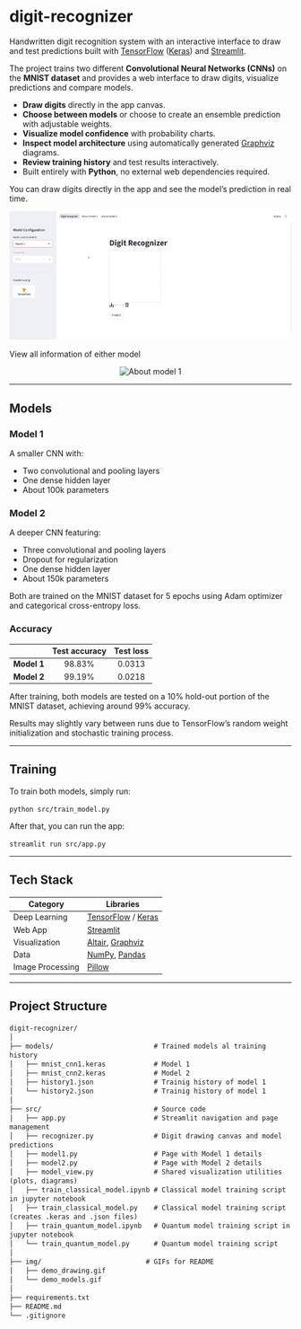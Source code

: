# digit-recognizer
Handwritten digit recognition system with an interactive interface to draw and test predictions built with [TensorFlow] ([Keras]) and [Streamlit].  

The project trains two different **Convolutional Neural Networks (CNNs)** on the **MNIST dataset** and provides a web interface to draw digits, visualize predictions and compare models.

- **Draw digits** directly in the app canvas.  
- **Choose between models** or choose to create an ensemble prediction with adjustable weights.  
- **Visualize model confidence** with probability charts.  
- **Inspect model architecture** using automatically generated [Graphviz] diagrams.  
- **Review training history** and test results interactively.  
- Built entirely with **Python**, no external web dependencies required.

You can draw digits directly in the app and see the model’s prediction in real time.

<p align="center">
  <img src="./img/demo_drawing.gif" alt="Drawing demo">
</p>

View all information of either model

<p align="center">
  <img src="./img/demo_model.gif" alt="About model 1">
</p>

[TensorFlow]: https://github.com/tensorflow/tensorflow
[Keras]: https://github.com/keras-team/keras
[Streamlit]: https://github.com/streamlit/streamlit
[Graphviz]: https://github.com/xflr6/graphviz

---

## Models

### Model 1
A smaller CNN with:
- Two convolutional and pooling layers  
- One dense hidden layer  
- About 100k parameters  

### Model 2
A deeper CNN featuring:
- Three convolutional and pooling layers
- Dropout for regularization
- One dense hidden layer
- About 150k parameters  

Both are trained on the MNIST dataset for 5 epochs using Adam optimizer and categorical cross-entropy loss.

### Accuracy
|             | Test accuracy | Test loss |
|-------------|:-------------:|:---------:|
| **Model 1** |    98.83%     |  0.0313   |
| **Model 2** |    99.19%     |  0.0218   |

After training, both models are tested on a 10% hold-out portion of the MNIST dataset, achieving around 99% accuracy.

Results may slightly vary between runs due to TensorFlow’s random weight initialization and stochastic training process.

---

## Training

To train both models, simply run:

`python src/train_model.py`

After that, you can run the app:

`streamlit run src/app.py`

---

## Tech Stack

| Category         | Libraries              |
|------------------|------------------------|
| Deep Learning    | [TensorFlow] / [Keras] |
| Web App          | [Streamlit]            |
| Visualization    | [Altair], [Graphviz]   |
| Data             | [NumPy], [Pandas]      |
| Image Processing | [Pillow]               |

[Altair]: https://github.com/vega/altair
[NumPy]:  https://github.com/numpy/numpy
[Pandas]: https://github.com/pandas-dev/pandas
[Pillow]: https://github.com/python-pillow/Pillow

---

## Project Structure
```
digit-recognizer/
│
├── models/                         # Trained models al training history
│   ├── mnist_cnn1.keras            # Model 1
│   ├── mnist_cnn2.keras            # Model 2
│   ├── history1.json               # Trainig history of model 1
│   └── history2.json               # Trainig history of model 1
│
├── src/                            # Source code 
│   ├── app.py                      # Streamlit navigation and page management
│   ├── recognizer.py               # Digit drawing canvas and model predictions
│   ├── model1.py                   # Page with Model 1 details
│   ├── model2.py                   # Page with Model 2 details
│   ├── model_view.py               # Shared visualization utilities (plots, diagrams)
│   ├── train_classical_model.ipynb # Classical model training script in jupyter notebook
│   ├── train_classical_model.py    # Classical model training script (creates .keras and .json files)
│   ├── train_quantum_model.ipynb   # Quantum model training script in jupyter notebook
│   └── train_quantum_model.py      # Quantum model training script 
│
├── img/                          # GIFs for README
│   ├── demo_drawing.gif
│   └── demo_models.gif
│
├── requirements.txt
├── README.md
└── .gitignore
```
